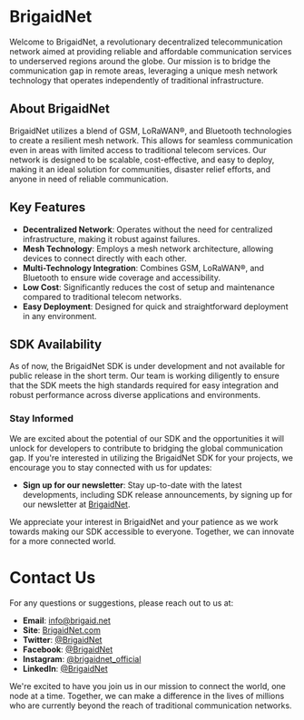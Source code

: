 # BrigaidNet

Welcome to BrigaidNet, a revolutionary decentralized telecommunication network aimed at providing reliable and affordable 
communication services to underserved regions around the globe. Our mission is to bridge the communication gap in remote areas,
leveraging a unique mesh network technology that operates independently of traditional infrastructure.

## About BrigaidNet

BrigaidNet utilizes a blend of GSM, LoRaWAN®, and Bluetooth technologies to create a resilient mesh network. This allows for
seamless communication even in areas with limited access to traditional telecom services. Our network is designed to be scalable,
cost-effective, and easy to deploy, making it an ideal solution for communities, disaster relief efforts, and anyone in need of 
reliable communication.

## Key Features

- **Decentralized Network**: Operates without the need for centralized infrastructure, making it robust against failures.
- **Mesh Technology**: Employs a mesh network architecture, allowing devices to connect directly with each other.
- **Multi-Technology Integration**: Combines GSM, LoRaWAN®, and Bluetooth to ensure wide coverage and accessibility.
- **Low Cost**: Significantly reduces the cost of setup and maintenance compared to traditional telecom networks.
- **Easy Deployment**: Designed for quick and straightforward deployment in any environment.

## SDK Availability

As of now, the BrigaidNet SDK is under development and not available for public release in the short term. Our team is working 
diligently to ensure that the SDK meets the high standards required for easy integration and robust performance across diverse 
applications and environments.

### Stay Informed

We are excited about the potential of our SDK and the opportunities it will unlock for developers to contribute to bridging the 
global communication gap. If you're interested in utilizing the BrigaidNet SDK for your projects, we encourage you to stay 
connected with us for updates:

- **Sign up for our newsletter**: Stay up-to-date with the latest developments, including SDK release announcements, by signing
  up for our newsletter at [BrigaidNet](https://brigaidnet.com).

We appreciate your interest in BrigaidNet and your patience as we work towards making our SDK accessible to everyone. Together, 
we can innovate for a more connected world.

# Contact Us

For any questions or suggestions, please reach out to us at:

- **Email**: [info@brigaid.net](mailto:info@brigaid.net)
- **Site**: [BrigaidNet.com](https://brigaidnet.com)
- **Twitter**: [@BrigaidNet](https://twitter.com/BrigaidNet)
- **Facebook**: [@BrigaidNet](https://facebook.com/people/BrigaidNet/61557428100732/)
- **Instagram**: [@brigaidnet_official](https://instagram.com/brigaidnet_official/)
- **LinkedIn**: [@BrigaidNet](https://linkedin.com/company/brigaidnet)

We're excited to have you join us in our mission to connect the world, one node at a time. Together, we can make a difference in the lives of millions who are currently beyond the reach of traditional communication networks.

